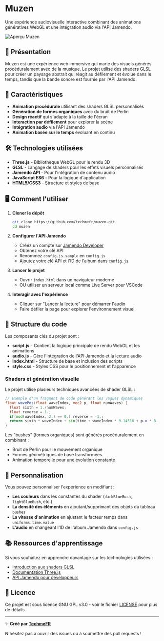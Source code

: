 # Muzen

Une expérience audiovisuelle interactive combinant des animations génératives WebGL et une intégration audio via l'API Jamendo.

![Aperçu Muzen](https://i.imgur.com/placeholder.jpg)

## 🎨 Présentation

Muzen est une expérience web immersive qui marie des visuels générés procéduralement avec de la musique. Le projet utilise des shaders GLSL pour créer un paysage abstrait qui réagit au défilement et évolue dans le temps, tandis que la bande sonore est fournie par l'API Jamendo.

## 🚀 Caractéristiques

- **Animation procédurale** utilisant des shaders GLSL personnalisés
- **Génération de formes organiques** avec du bruit de Perlin
- **Design réactif** qui s'adapte à la taille de l'écran
- **Interaction par défilement** pour explorer la scène
- **Intégration audio** via l'API Jamendo
- **Animation basée sur le temps** évoluant en continu

## 🛠️ Technologies utilisées

- **Three.js** - Bibliothèque WebGL pour le rendu 3D
- **GLSL** - Langage de shaders pour les effets visuels personnalisés
- **Jamendo API** - Pour l'intégration de contenu audio
- **JavaScript ES6** - Pour la logique d'application
- **HTML5/CSS3** - Structure et styles de base

## 🖥️ Comment l'utiliser

1. **Cloner le dépôt**
   ```bash
   git clone https://github.com/techmefr/muzen.git
   cd muzen
   ```

2. **Configurer l'API Jamendo**
   - Créez un compte sur [Jamendo Developer](https://devportal.jamendo.com/)
   - Obtenez votre clé API
   - Renommez `config.js.sample` en `config.js`
   - Ajoutez votre clé API et l'ID de l'album dans `config.js`

3. **Lancer le projet**
   - Ouvrir `index.html` dans un navigateur moderne
   - OU utiliser un serveur local comme Live Server pour VSCode

4. **Interagir avec l'expérience**
   - Cliquer sur "Lancer la lecture" pour démarrer l'audio
   - Faire défiler la page pour explorer l'environnement visuel

## 🧩 Structure du code

Les composants clés du projet sont :

- **script.js** - Contient la logique principale de rendu WebGL et les animations
- **audio.js** - Gère l'intégration de l'API Jamendo et la lecture audio
- **index.html** - Structure de base et inclusion des scripts
- **style.css** - Styles CSS pour le positionnement et l'apparence

### Shaders et génération visuelle

Le projet utilise plusieurs techniques avancées de shader GLSL :

```glsl
// Exemple d'un fragment de code générant les vagues dynamiques
float wavePos(float waveIndex, vec2 p, float numWaves) {
  float sixth = 1./numWaves;
  float reverse = 1.;
  if(mod(waveIndex, 2.) == 0.) reverse = -1.;
  return sixth * waveIndex + sin(time + waveIndex * 9.14516 + p.x * 8. * reverse) * .02;
}
```

Les "bushes" (formes organiques) sont générés procéduralement en combinant :
- Bruit de Perlin pour le mouvement organique
- Formes géométriques de base transformées
- Animation temporelle pour une évolution constante

## 🔧 Personnalisation

Vous pouvez personnaliser l'expérience en modifiant :

- **Les couleurs** dans les constantes du shader (`darkBlueBush`, `lightBlueBush`, etc.)
- **La densité des éléments** en ajoutant/supprimant des objets du tableau `bushes`
- **La vitesse d'animation** en ajustant le facteur temps dans `uniforms.time.value`
- **L'audio** en changeant l'ID de l'album Jamendo dans `config.js`

## 📚 Ressources d'apprentissage

Si vous souhaitez en apprendre davantage sur les technologies utilisées :

- [Introduction aux shaders GLSL](https://thebookofshaders.com/)
- [Documentation Three.js](https://threejs.org/docs/)
- [API Jamendo pour développeurs](https://devportal.jamendo.com/docs)

## 📝 Licence

Ce projet est sous licence GNU GPL v3.0 - voir le fichier [LICENSE](LICENSE) pour plus de détails.

---

✨ **Créé par [TechmeFR](https://github.com/techmefr)**

N'hésitez pas à ouvrir des issues ou à soumettre des pull requests !
